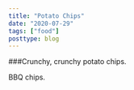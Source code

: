 ```yaml
---
title: "Potato Chips"
date: "2020-07-29"
tags: ["food"]
posttype: blog
---
```


###Crunchy, crunchy potato chips.

BBQ chips.
